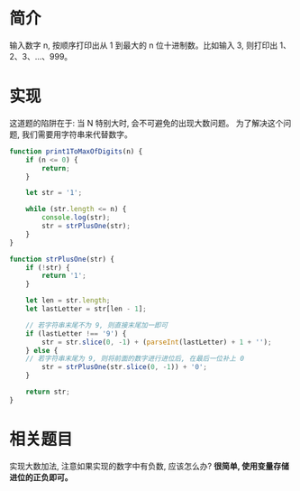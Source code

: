 # 简介
输入数字 n, 按顺序打印出从 1 到最大的 n 位十进制数。比如输入 3, 则打印出 1、2、3、...、999。

# 实现
这道题的陷阱在于: 当 N 特别大时, 会不可避免的出现大数问题。
为了解决这个问题, 我们需要用字符串来代替数字。

```js
function print1ToMaxOfDigits(n) {
    if (n <= 0) {
        return;
    }

    let str = '1';

    while (str.length <= n) {
        console.log(str);
        str = strPlusOne(str);
    }
}

function strPlusOne(str) {
    if (!str) {
        return '1';
    }

    let len = str.length;
    let lastLetter = str[len - 1];

    // 若字符串末尾不为 9, 则直接末尾加一即可
    if (lastLetter !== '9') {
        str = str.slice(0, -1) + (parseInt(lastLetter) + 1 + '');
    } else {
    // 若字符串末尾为 9, 则将前面的数字进行进位后, 在最后一位补上 0
        str = strPlusOne(str.slice(0, -1)) + '0';
    }

    return str;
}
```

# 相关题目
实现大数加法, 注意如果实现的数字中有负数, 应该怎么办? **很简单, 使用变量存储进位的正负即可。**